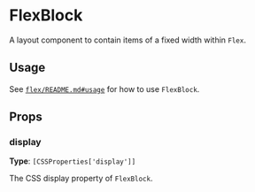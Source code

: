 # FlexBlock

A layout component to contain items of a fixed width within `Flex`.

## Usage

See [`flex/README.md#usage`](../flex/README.md#usage) for how to use `FlexBlock`.

## Props

### display

**Type**: `[CSSProperties['display']]`

The CSS display property of `FlexBlock`.
